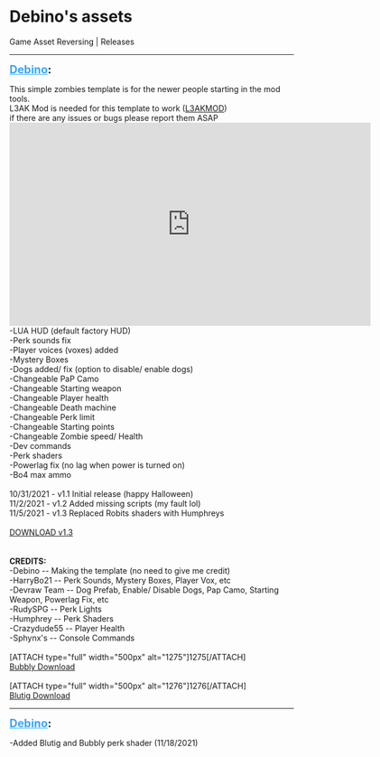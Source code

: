 # Debino's assets
Game Asset Reversing | Releases

---
<strong style="font-size: 1.4em;"><span style="text-decoration: underline;text-decoration-color: #34a7f9;"><span style="color:#34a7f9;">Debino</span></span>:</strong>

<p>
This simple zombies template is for the newer people starting in the mod tools.<br />L3AK Mod is needed for this template to work (<a href="https://wiki.modme.co/wiki/black_ops_3/lua_(lui)/Installation.html">L3AKMOD</a>)<br />if there are any issues or bugs please report them ASAP<br /><iframe type="text/html" width="640" height="360" src="https://www.youtube.com/embed/dMnuErsUtAw" frameborder="0"></iframe><br />
-LUA HUD (default factory HUD)<br />-Perk sounds fix<br />-Player voices (voxes) added<br />-Mystery Boxes<br />-Dogs added/ fix (option to disable/ enable dogs)<br />-Changeable PaP Camo<br />-Changeable Starting weapon<br />-Changeable Player health<br />-Changeable Death machine<br />-Changeable Perk limit<br />-Changeable Starting points<br />-Changeable Zombie speed/ Health<br />-Dev commands<br />-Perk shaders<br />-Powerlag fix (no lag when power is turned on)<br />-Bo4 max ammo<br />
<br />
10/31/2021 - v1.1 Initial release (happy Halloween)<br />11/2/2021 - v1.2 Added missing scripts (my fault lol)<br />11/5/2021 - v1.3 Replaced Robits shaders with Humphreys<br />
<br />
<a href="https://mega.nz/file/jEETQKAa#DFKzJ6PXXXUKmFllOI0CQlTvVhZQ1g7y_aoUc2WckCE">DOWNLOAD v1.3</a><br />
<br /><br /><strong>CREDITS:</strong><br />-Debino -- Making the template (no need to give me credit)<br />-HarryBo21 -- Perk Sounds, Mystery Boxes, Player Vox, etc<br />-Devraw Team -- Dog Prefab, Enable/ Disable Dogs, Pap Camo, Starting Weapon, Powerlag Fix, etc<br />-RudySPG -- Perk Lights<br />-Humphrey -- Perk Shaders<br />-Crazydude55 -- Player Health<br />-Sphynx&#39;s -- Console Commands<br />
<br />
[ATTACH type=&quot;full&quot; width=&quot;500px&quot; alt=&quot;1275&quot;]1275[/ATTACH]<br /><a href="https://mega.nz/file/3U0hjaKS#AuQOOe9ntEAWFHjvkzZUWfAX-8AjCVycB99wteI_lQE">Bubbly Download</a><br />
<br />
[ATTACH type=&quot;full&quot; width=&quot;500px&quot; alt=&quot;1276&quot;]1276[/ATTACH]<br /><a href="https://mega.nz/file/XRkWzTSI#OcvEJOR7SWPp9PtOjyD6YXxv9u2X5trOw5_CTe6ZoBo">Blutig Download</a><br />
</p>

---
<strong style="font-size: 1.4em;"><span style="text-decoration: underline;text-decoration-color: #34a7f9;"><span style="color:#34a7f9;">Debino</span></span>:</strong>

<p>-Added Blutig and Bubbly perk shader (11/18/2021)</p>
